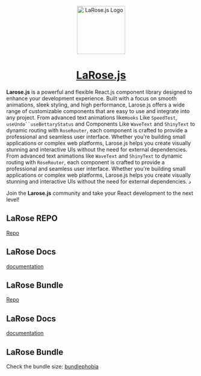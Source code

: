 <p align="center">
  <a href="https://larose.vercel.app">
    <picture>
      <source media="(prefers-color-scheme: dark)" srcset="https://i.ibb.co/rkMKzQv/a-simple-logo-for-a-tech-tool-named-larose-js-it-f-ow-O1-Z9-Dg-R96-R5j5-ZSZOpmw-Qjb-At-TRo-Ti-CXL9fy.jpg">
      <img src="https://i.ibb.co/rkMKzQv/a-simple-logo-for-a-tech-tool-named-larose-js-it-f-ow-O1-Z9-Dg-R96-R5j5-ZSZOpmw-Qjb-At-TRo-Ti-CXL9fy.jpg" alt="LaRose.js Logo" height="128">
    </picture>
    <h1 align="center">LaRose.js</h1>
  </a>
</p>

**Larose.js** is a powerful and flexible React.js component library designed to enhance your development experience. Built with a focus on smooth animations, sleek styling, and high performance, Larose.js offers a wide range of customizable components that are easy to use and integrate into any project.
From advanced text animations like`Hooks` Like `SpeedTest`,` useUndo``useBettaryStatus`
and Components Like `WaveText` and `ShinyText` to dynamic routing with `RoseRouter`, each component is crafted to provide a professional and seamless user interface. Whether you're building small applications or complex web platforms, Larose.js helps you create visually stunning and interactive UIs without the need for external dependencies.
From advanced text animations like `WaveText` and `ShinyText` to dynamic routing with `RoseRouter`, each component is crafted to provide a professional and seamless user interface. Whether you're building small applications or complex web platforms, Larose.js helps you create visually stunning and interactive UIs without the need for external dependencies.
د

Join the **Larose.js** community and take your React development to the next level!

## LaRose REPO

[Repo](https://github.com/hamdymohamedak/LaRose.js)

## LaRose Docs

[documentation](https://larose.vercel.app)

## LaRose Bundle

[Repo](https://github.com/hamdymohamedak/LaRose.js)
## LaRose Docs
[documentation](https://larose.vercel.app)
## LaRose Bundle
Check the bundle size: [bundlephobia](https://bundlephobia.com/package/larose-js)
